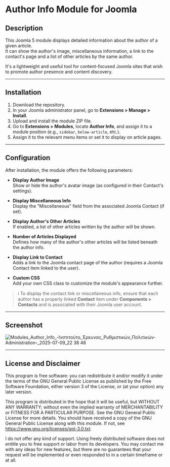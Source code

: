 # Author Info Module for Joomla

## Description

This Joomla 5 module displays detailed information about the author of a given article.  
It can show the author's image, miscellaneous information, a link to the contact's page and a list of other articles by the same author.

It's a lightweight and useful tool for content-focused Joomla sites that wish to promote author presence and content discovery.

---

## Installation

1. Download the repository.
2. In your Joomla administrator panel, go to **Extensions > Manage > Install**.
3. Upload and install the module ZIP file.
4. Go to **Extensions > Modules**, locate **Author Info**, and assign it to a module position (e.g., `sidebar`, `below-article`, etc.).
5. Assign it to the relevant menu items or set it to display on article pages.

---

## Configuration

After installation, the module offers the following parameters:

- **Display Author Image**  
  Show or hide the author's avatar image (as configured in their Contact's settings).

- **Display Miscellaneous Info**  
  Display the "Miscellaneous" field from the associated Joomla Contact (if set).

- **Display Author's Other Articles**  
  If enabled, a list of other articles written by the author will be shown.

- **Number of Articles Displayed**  
  Defines how many of the author's other articles will be listed beneath the author info.

- **Display Link to Contact**  
  Adds a link to the Joomla contact page of the author (requires a Joomla Contact item linked to the user).

- **Custom CSS**  
  Add your own CSS class to customize the module's appearance further.

> ℹ️ To display the contact link or miscellaneous info, ensure that each author has a properly linked **Contact** item under **Components > Contacts** and is associated with their Joomla user account.

---

## Screenshot

![Modules_Author_Info_-_Ινστιτούτο_Έρευνας_Ρυθμιστικών_Πολιτικών_-_Administration_-_2025-07-09_22 38 48](https://github.com/user-attachments/assets/5de43410-0c11-41d7-a12b-65124c9b7a25)


---

## License and Disclaimer

This program is free software: you can redistribute it and/or modify it under the terms of the GNU General Public License as published by the Free Software Foundation, either version 3 of the License, or (at your option) any later version.

This program is distributed in the hope that it will be useful, but WITHOUT ANY WARRANTY; without even the implied warranty of MERCHANTABILITY or FITNESS FOR A PARTICULAR PURPOSE. See the GNU General Public License for more details. You should have received a copy of the GNU General Public License along with this module. If not, see https://www.gnu.org/licenses/gpl-3.0.txt.

I do not offer any kind of support. Using freely distributed software does not entitle you to free support or labor from its developers. You may contact me with any ideas for new features, but there are no guarantees that your request will be implemented or even responded to in a certain timeframe or at all.
